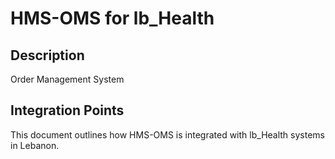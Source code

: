 # HMS-OMS for lb_Health

## Description

Order Management System

## Integration Points

This document outlines how HMS-OMS is integrated with lb_Health systems in Lebanon.
